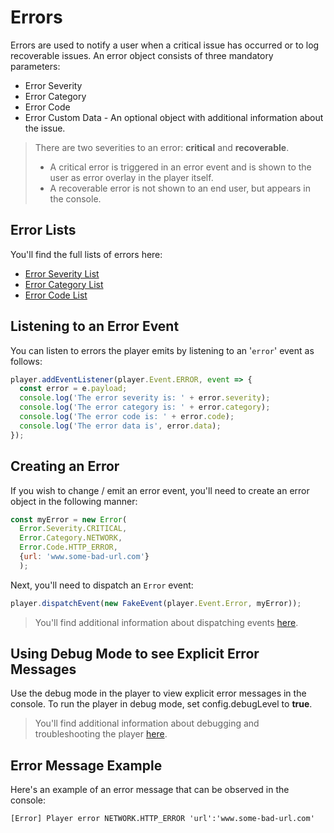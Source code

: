 
# Errors

Errors are used to notify a user when a critical issue has occurred or to log recoverable issues. An error object consists of three mandatory parameters: 

- Error Severity
- Error Category
- Error Code
- Error Custom Data - An optional object with additional information about the issue.

> There are two severities to an error: **critical** and **recoverable**.
> - A critical error is triggered in an error event and is shown to the user as error overlay in the player itself.
> - A recoverable error is not shown to an end user, but appears in the console.

## Error Lists
You'll find the full lists of errors here:
- [Error Severity List](https://github.com/kaltura/playkit-js/blob/master/src/error/severity.js)
- [Error Category List](https://github.com/kaltura/playkit-js/blob/master/src/error/category.js)
- [Error Code List](https://github.com/kaltura/playkit-js/blob/master/src/error/code.js)

## Listening to an Error Event
You can listen to errors the player emits by listening to an '`error`' event as follows:

```javascript
player.addEventListener(player.Event.ERROR, event => {
  const error = e.payload;
  console.log('The error severity is: ' + error.severity);
  console.log('The error category is: ' + error.category);
  console.log('The error code is: ' + error.code);
  console.log('The error data is', error.data);
});
```

## Creating an Error 

If you wish to change / emit an error event, you'll need to create an error object in the following manner:

```javascript
const myError = new Error(
  Error.Severity.CRITICAL, 
  Error.Category.NETWORK,
  Error.Code.HTTP_ERROR,
  {url: 'www.some-bad-url.com'}
  );
```

Next, you'll need to dispatch an `Error` event:
```js
player.dispatchEvent(new FakeEvent(player.Event.Error, myError));
```

> You'll find additional information about dispatching events [here](./events.md).



## Using Debug Mode to see Explicit Error Messages

Use the debug mode in the player to view explicit error messages in the console. To run the player in debug mode, set config.debugLevel to **true**.

> You'll find additional information about debugging and troubleshooting the player [here](./debugging.md).

## Error Message Example

Here's an example of an error message that can be observed in the console:

    [Error] Player error NETWORK.HTTP_ERROR 'url':'www.some-bad-url.com'



